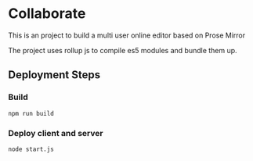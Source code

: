 # Collaborate

This is an project to build a multi user online editor based on Prose Mirror

The project uses rollup js to compile es5 modules and bundle them up.

## Deployment Steps
### Build
```npm run build```

### Deploy client and server
```node start.js```
